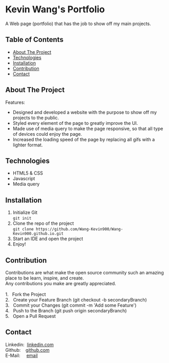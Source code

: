 # Kevin Wang's Portfolio
![]() <br />
A Web page (portfolio) that has the job to show off my main projects.

## Table of Contents
* [About The Project](#about-the-project)  <br />
* [Technologies](#technologies)  <br />
* [Installation](#installation)  
* [Contribution](#contribution)  
* [Contact](#contact)  

## About The Project
Features:
  - Designed and developed a website with the purpose to show off my projects to the public.
  - Styled every element of the page to greatly improve the UI.
  - Made use of media query to make the page responsive, so that all type of devices could enjoy the page.
  - Increased the loading speed of the page by replacing all gifs with a lighter format.

## Technologies
* HTML5 & CSS
* Javascript 
* Media query

## Installation
1. Initialize Git <br />
`git init`
2. Clone the repo of the project <br />
`git clone https://github.com/Wang-Kevin900/Wang-Kevin900.github.io.git`
3. Start an IDE and open the project <br />
4. Enjoy! 

## Contribution
Contributions are what make the open source community such an amazing place to be learn, inspire, and create. <br /> Any contributions you make are greatly appreciated. <br /><br />
1.&nbsp;&nbsp; Fork the Project <br />
2.&nbsp;&nbsp; Create your Feature Branch (git checkout -b secondaryBranch) <br />
3.&nbsp;&nbsp; Commit your Changes (git commit -m 'Add some Feature') <br />
4.&nbsp;&nbsp; Push to the Branch (git push origin secondaryBranch) <br />
5.&nbsp;&nbsp; Open a Pull Request <br />

## Contact
Linkedin:&nbsp;&nbsp;[linkedin.com](http://linkedin.com/in/kevin-wang-83ab931b1) <br />
Github:&nbsp;&nbsp;&nbsp;&nbsp;[github.com](http://github.com/Kevin9000) <br />
E-Mail:&nbsp;&nbsp;&nbsp;&nbsp;&nbsp;[email](mailto:kevinwang9000@gmail.com) <br />


